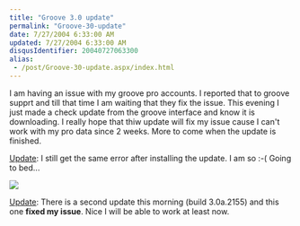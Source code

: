 ```yaml
---
title: "Groove 3.0 update"
permalink: "Groove-30-update"
date: 7/27/2004 6:33:00 AM
updated: 7/27/2004 6:33:00 AM
disqusIdentifier: 20040727063300
alias:
 - /post/Groove-30-update.aspx/index.html
---
```

I am having an issue with my groove pro accounts. I reported that to groove supprt and till that time I am waiting that they fix the issue. This evening I just made a check update from the groove interface and know it is downloading. I really hope that thiw update will fix my issue cause I can't work with my pro data since 2 weeks. More to come when the update is finished.

<u>Update</u>: I still get the same error after installing the update. I am so :-( Going to bed...
<!-- more -->

![](http://perso.wanadoo.fr/laurent.kempe/images/grooveerror.png)

<u>Update</u>: There is a second update this morning (build 3.0a.2155) and this one <strong>fixed my issue</strong>. Nice I will be able to work at least now.
